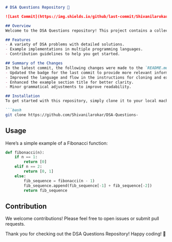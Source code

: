 ```markdown
# DSA Questions Repository 🚀

![Last Commit](https://img.shields.io/github/last-commit/Shivanilarokar/DSA-Questions-) ![License](https://img.shields.io/badge/license-MIT-blue)

## Overview
Welcome to the DSA Questions repository! This project contains a collection of Data Structures and Algorithms (DSA) questions along with their solutions. It aims to help developers and learners practice and enhance their problem-solving skills.

## Features
- A variety of DSA problems with detailed solutions.
- Example implementations in multiple programming languages.
- Contribution guidelines to help you get started.

## Summary of the Changes
In the latest commit, the following changes were made to the `README.md` file:
- Updated the badge for the last commit to provide more relevant information.
- Improved the language and flow in the instructions for cloning and exploring the repository.
- Enhanced the example section title for better clarity.
- Minor grammatical adjustments to improve readability.

## Installation
To get started with this repository, simply clone it to your local machine:

```bash
git clone https://github.com/Shivanilarokar/DSA-Questions-
```

## Usage
Here’s a simple example of a Fibonacci function:

```python
def fibonacci(n):
    if n == 1:
        return [0]
    elif n == 2:
        return [0, 1]
    else:
        fib_sequence = fibonacci(n - 1)
        fib_sequence.append(fib_sequence[-1] + fib_sequence[-2])
        return fib_sequence
```

## Contribution
We welcome contributions! Please feel free to open issues or submit pull requests. 

Thank you for checking out the DSA Questions Repository! Happy coding! 🎉
```